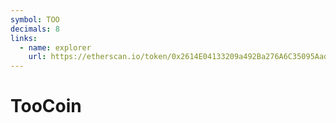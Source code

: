 ```yaml
---
symbol: TOO
decimals: 8
links:
  - name: explorer
    url: https://etherscan.io/token/0x2614E04133209a492Ba276A6C35095Aad11aD06e
---
```


# TooCoin
